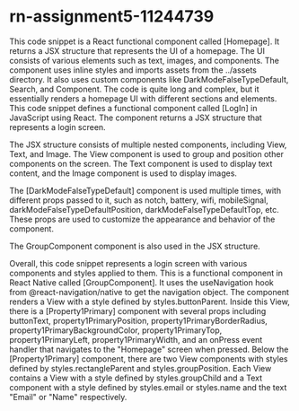 # rn-assignment5-11244739
This code snippet is a React functional component called [Homepage]. It returns a JSX structure that represents the UI of a homepage.
 The UI consists of various elements such as text, images, and components. The component uses inline styles and imports assets from the ../assets directory.
  It also uses custom components like DarkModeFalseTypeDefault, Search, and Component. The code is quite long and complex, but it essentially renders a homepage UI with different sections and elements.
This code snippet defines a functional component called [LogIn] in JavaScript using React. The component returns a JSX structure that represents a login screen.

The JSX structure consists of multiple nested components, including View, Text, and Image. The View component is used to group and position other components on the screen. The Text component is used to display text content, and the Image component is used to display images.

The [DarkModeFalseTypeDefault] component is used multiple times, with different props passed to it, such as notch, battery, wifi, mobileSignal, darkModeFalseTypeDefaultPosition, darkModeFalseTypeDefaultTop, etc.
 These props are used to customize the appearance and behavior of the component.

The GroupComponent component is also used in the JSX structure.

Overall, this code snippet represents a login screen with various components and styles applied to them.
This is a functional component in React Native called [GroupComponent]. 
It uses the useNavigation hook from @react-navigation/native to get the navigation object. The component renders a View with a style defined by styles.buttonParent.
 Inside this View, there is a [Property1Primary] component with several props including buttonText, property1PrimaryPosition, property1PrimaryBorderRadius, property1PrimaryBackgroundColor, property1PrimaryTop, property1PrimaryLeft, property1PrimaryWidth, and an onPress event handler that navigates to the "Homepage" screen when pressed. 
 Below the [Property1Primary] component, there are two View components with styles defined by styles.rectangleParent and styles.groupPosition. 
 Each View contains a View with a style defined by styles.groupChild and a Text component with a style defined by styles.email or styles.name and the text "Email" or "Name" respectively.

